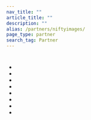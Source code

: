```yaml
---
nav_title: ""
article_title: ""
description: ""
alias: /partners/niftyimages/
page_type: partner
search_tag: Partner
---
```


# 

>  

## 

 

## 



-  
-  
-  
-  
-  
-  
-  
-  





## 

###  

 








 



###  

 



###  

 


